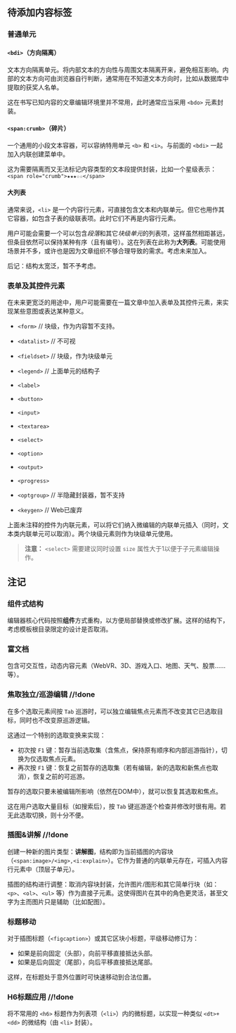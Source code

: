 ## 待添加内容标签

### 普通单元

#### `<bdi>`（方向隔离）

文本方向隔离单元。将内部文本的方向性与周围文本隔离开来，避免相互影响。内部的文本方向可由浏览器自行判断，通常用在不知道文本方向时，比如从数据库中提取的获奖人名单。

这在书写已知内容的文章编辑环境里并不常用，此时通常应当采用 `<bdo>` 元素封装。


#### `<span:crumb>`（碎片）

一个通用的小段文本容器，可以容纳特用单元 `<b>` 和 `<i>`。与前面的 `<bdi>` 一起加入内联创建菜单中。

这为需要隔离而又无法标记内容类型的文本段提供封装，比如一个星级表示：`<span role="crumb">★★★☆☆</span>`


#### 大列表

通常来说，`<li>` 是一个内容行元素，可直接包含文本和内联单元。但它也用作其它容器，如包含子表的级联表项。此时它们不再是内容行元素。

用户可能会需要一个可以包含*段落*和其它*块级单元*的列表项，这样虽然相距甚远，但条目依然可以保持某种有序（且有编号）。这在列表在此称为**大列表**。可能使用场景并不多，或许也是因为文章组织不够合理导致的需求。考虑未来加入。

后记：结构太宽泛，暂不予考虑。


### 表单及其控件元素

在未来更宽泛的用途中，用户可能需要在一篇文章中加入表单及其控件元素，来实现某些意图或表达某种意义。

- `<form>`      // 块级，作为内容暂不支持。
- `<datalist>`  // 不可视
- `<fieldset>`  // 块级，作为块级单元
- `<legend>`    // 上面单元的结构子

- `<label>`
- `<button>`
- `<input>`
- `<textarea>`
- `<select>`
- `<option>`
- `<output>`
- `<progress>`

- `<optgroup>`  // 半隐藏封装器，暂不支持
- `<keygen>`    // Web已废弃

上面未注释的控件为内联元素，可以将它们纳入微编辑的内联单元插入（同时，文本类内联单元可以取消）。两个块级元素则作为块级单元使用。

> **注意：**
> `<select>` 需要建议同时设置 `size` 属性大于1以便于子元素编辑操作。



## 注记

### 组件式结构

编辑器核心代码按照**组件**方式重构，以方便局部替换或修改扩展。这样的结构下，考虑模板根目录限定的设计是否取消。


### 富文档

包含可交互性，动态内容元素（WebVR、3D、游戏入口、地图、天气、股票……等）。


### 焦取独立/巡游编辑  //!done

在多个选取元素间按 `Tab` 巡游时，可以独立编辑焦点元素而不改变其它已选取目标，同时也不改变原巡游逻辑。

这通过一个特别的选取变换来实现：

- 初次按 `F1` 键：暂存当前选取集（含焦点，保持原有顺序和内部巡游指针），切换为仅选取焦点元素。
- 再次按 `F1` 键：恢复之前暂存的选取集（若有编辑，新的选取和新焦点也取消），恢复之前的可巡游。

暂存的选取只要未被编辑所影响（依然在DOM中），就可以恢复其选取和焦点。

这在用户选取大量目标（如搜索后），按 `Tab` 键巡游逐个检查并修改时很有用。若无此选取切换，则十分不便。


### 插图&讲解  //!done

创建一种新的图片类型：**讲解图**，结构即为当前插图的内容块（`<span:image>/<img>,<i:explain>`）。它作为普通的内联单元存在，可插入内容行元素中（顶层子单元）。

插图的结构进行调整：取消内容块封装，允许图片/图形和其它简单行块（如：`<p>`、`<ol>`、`<ul>` 等）作为直接子元素。这使得图片在其中的角色更灵活，甚至文字为主而图片只是辅助（比如配图）。


### 标题移动

对于插图标题（`<figcaption>`）或其它区块小标题，平级移动修订为：

- 如果是前向固定（头部），向前平移直接抵达头部。
- 如果是后向固定（尾部），向后平移直接抵达尾部。

这样，在标题处于意外位置时可快速移动到合法位置。


### H6标题应用  //!done

将不常用的 `<h6>` 标题作为列表项（`<li>`）内的微标题，以实现一种类似 `<dt>+<dd>` 的微结构（由 `<li>` 封装）。
